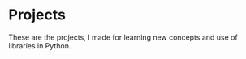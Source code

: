 # Projects
These are the projects, I made for learning new concepts and use of libraries in Python.
